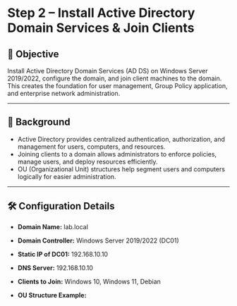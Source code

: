 # Step 2 – Install Active Directory Domain Services & Join Clients

## 📌 Objective
Install Active Directory Domain Services (AD DS) on Windows Server 2019/2022, configure the domain, and join client machines to the domain.  
This creates the foundation for user management, Group Policy application, and enterprise network administration.

---

## 🔹 Background
- Active Directory provides centralized authentication, authorization, and management for users, computers, and resources.  
- Joining clients to a domain allows administrators to enforce policies, manage users, and deploy resources efficiently.  
- OU (Organizational Unit) structures help segment users and computers logically for easier administration.

---

## 🛠️ Configuration Details
- **Domain Name:** lab.local  
- **Domain Controller:** Windows Server 2019/2022 (DC01)  
- **Static IP of DC01:** 192.168.10.10  
- **DNS Server:** 192.168.10.10  
- **Clients to Join:** Windows 10, Windows 11, Debian

- **OU Structure Example:**

